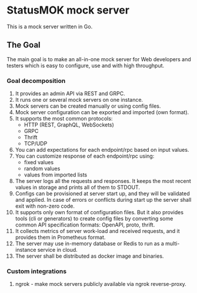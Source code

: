 # StatusMOK mock server
This is a mock server written in Go.

## The Goal
The main goal is to make an all-in-one mock server for Web developers and testers which is easy to configure, use and with high throughput.

### Goal decomposition
1. It provides an admin API via REST and GRPC.
2. It runs one or several mock servers on one instance.
3. Mock servers can be created manually or using config files.
4. Mock server configuration can be exported and imported (own format).
5. It supports the most common protocols:
   * HTTP (REST, GraphQL, WebSockets)
   * GRPC
   * Thrift
   * TCP/UDP
6. You can add expectations for each endpoint/rpc based on input values.
7. You can customize response of each endpoint/rpc using:
   * fixed values
   * random values
   * values from imported lists
8. The server logs all the requests and responses. It keeps the most recent values in storage and prints all of them to STDOUT.
9. Configs can be provisioned at server start up, and they will be validated and applied. In case of errors or conflicts during start up the server shall exit with non-zero code. 
10. It supports only own format of configuration files. But it also provides tools (cli or generators) to create config files by converting some common API specification formats: OpenAPI, proto, thrift.
11. It collects metrics of server work-load and received requests, and it provides them in Prometheus format. 
12. The server may use in-memory database or Redis to run as a multi-instance service in cloud.
13. The server shall be distributed as docker image and binaries.

### Custom integrations
1. ngrok - make mock servers publicly available via ngrok reverse-proxy.
